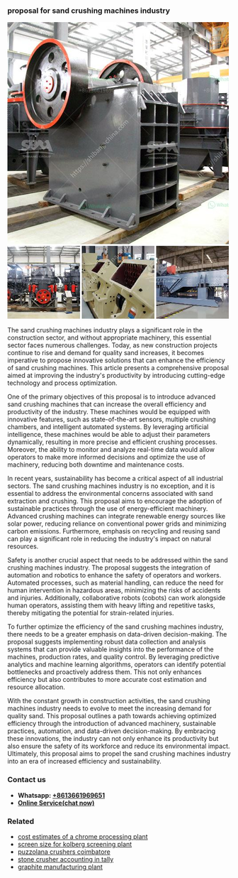 <h3>proposal for sand crushing machines industry</h3><img src='1706767048.jpg' alt=''><p>The sand crushing machines industry plays a significant role in the construction sector, and without appropriate machinery, this essential sector faces numerous challenges. Today, as new construction projects continue to rise and demand for quality sand increases, it becomes imperative to propose innovative solutions that can enhance the efficiency of sand crushing machines. This article presents a comprehensive proposal aimed at improving the industry's productivity by introducing cutting-edge technology and process optimization.</p><p>One of the primary objectives of this proposal is to introduce advanced sand crushing machines that can increase the overall efficiency and productivity of the industry. These machines would be equipped with innovative features, such as state-of-the-art sensors, multiple crushing chambers, and intelligent automated systems. By leveraging artificial intelligence, these machines would be able to adjust their parameters dynamically, resulting in more precise and efficient crushing processes. Moreover, the ability to monitor and analyze real-time data would allow operators to make more informed decisions and optimize the use of machinery, reducing both downtime and maintenance costs.</p><p>In recent years, sustainability has become a critical aspect of all industrial sectors. The sand crushing machines industry is no exception, and it is essential to address the environmental concerns associated with sand extraction and crushing. This proposal aims to encourage the adoption of sustainable practices through the use of energy-efficient machinery. Advanced crushing machines can integrate renewable energy sources like solar power, reducing reliance on conventional power grids and minimizing carbon emissions. Furthermore, emphasis on recycling and reusing sand can play a significant role in reducing the industry's impact on natural resources.</p><p>Safety is another crucial aspect that needs to be addressed within the sand crushing machines industry. The proposal suggests the integration of automation and robotics to enhance the safety of operators and workers. Automated processes, such as material handling, can reduce the need for human intervention in hazardous areas, minimizing the risks of accidents and injuries. Additionally, collaborative robots (cobots) can work alongside human operators, assisting them with heavy lifting and repetitive tasks, thereby mitigating the potential for strain-related injuries.</p><p>To further optimize the efficiency of the sand crushing machines industry, there needs to be a greater emphasis on data-driven decision-making. The proposal suggests implementing robust data collection and analysis systems that can provide valuable insights into the performance of the machines, production rates, and quality control. By leveraging predictive analytics and machine learning algorithms, operators can identify potential bottlenecks and proactively address them. This not only enhances efficiency but also contributes to more accurate cost estimation and resource allocation.</p><p>With the constant growth in construction activities, the sand crushing machines industry needs to evolve to meet the increasing demand for quality sand. This proposal outlines a path towards achieving optimized efficiency through the introduction of advanced machinery, sustainable practices, automation, and data-driven decision-making. By embracing these innovations, the industry can not only enhance its productivity but also ensure the safety of its workforce and reduce its environmental impact. Ultimately, this proposal aims to propel the sand crushing machines industry into an era of increased efficiency and sustainability.</p><h3>Contact us</h3><ul><li><strong>Whatsapp:&nbsp;<a href="https://wa.me/8613661969651">+8613661969651</a></strong></li><li><a href="https://swt.shibang-china.com/?git&amp;zhl&amp;proposal for sand crushing machines industry"><strong>Online Service(chat now)</strong></a></li></ul><h3>Related</h3><ul><li><a href='cost estimates of a chrome processing plant.md'>cost estimates of a chrome processing plant</a></li><li><a href='screen size for kolberg screening plant.md'>screen size for kolberg screening plant</a></li><li><a href='puzzolana crushers coimbatore.md'>puzzolana crushers coimbatore</a></li><li><a href='stone crusher accounting in tally.md'>stone crusher accounting in tally</a></li><li><a href='graphite manufacturing plant.md'>graphite manufacturing plant</a></li></ul>